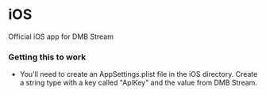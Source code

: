 iOS
===

Official iOS app for DMB Stream


### Getting this to work
* You'll need to create an AppSettings.plist file in the iOS directory.  Create a string type with a key called "ApiKey" and the value from DMB Stream. 
